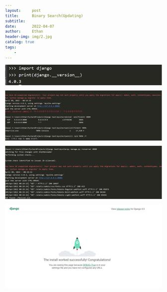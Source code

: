 ```yaml
---
layout:     post
title:      Binary Search(Updating)
subtitle:   
date:       2022-04-07
author:     Ethan
header-img: img/2.jpg
catalog: true
tags:
    - 
---
```

![image-20220409000809389](https://raw.githubusercontent.com/xiaominglalala/pic/main/img/image-20220409000809389.png)



![image-20220409001818686](https://raw.githubusercontent.com/xiaominglalala/pic/main/img/image-20220409001818686.png)

![image-20220409001959314](https://raw.githubusercontent.com/xiaominglalala/pic/main/img/image-20220409001959314.png)

![image-20220409001938232](https://raw.githubusercontent.com/xiaominglalala/pic/main/img/image-20220409001938232.png)